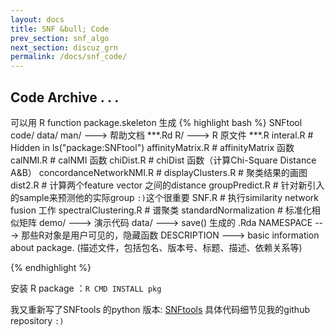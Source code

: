 ```yaml
---
layout: docs
title: SNF &bull; Code
prev_section: snf_algo
next_section: discuz_grn
permalink: /docs/snf_code/
---
```

## Code Archive . . .

可以用 R function package.skeleton 生成
{% highlight bash %}
SNFtool code/
 data/
 man/		---> 帮助文档
	***.Rd
 R/		---> R 原文件
 	***.R
 	interal.R       	#  Hidden in ls("package:SNFtool")
 	affinityMatrix.R 		#  affinityMatrix 函数
 	calNMI.R			#  calNMI 函数
 	chiDist.R 			#  chiDist 函数（计算Chi-Square Distance A&B）
 	concordanceNetworkNMI.R 	# 
 	displayClusters.R      	#  聚类结果的画图
 	dist2.R 			#  计算两个feature vector 之间的distance
 	groupPredict.R 		#  针对新引入的sample来预测他的实际group `:)`这个很重要
 	SNF.R                      	#  执行similarity network fusion 工作
 	spectralClustering.R 	 	#  谱聚类
 	standardNormalization	#  标准化相似矩阵
 demo/		---> 演示代码
 data/		---> save() 生成的 .Rda
 NAMESPACE	---> 那些R对象是用户可见的，隐藏函数
 DESCRIPTION	---> basic information about package. (描述文件，包括包名、版本号、标题、描述、依赖关系等)

{% endhighlight %}   

安装 R package ：`R CMD INSTALL pkg` <br>

我又重新写了SNFtools 的python 版本: <a href="https://github.com/xinchoubiology/SNFtools">SNFtools</a>
具体代码细节见我的github repository `:)`





